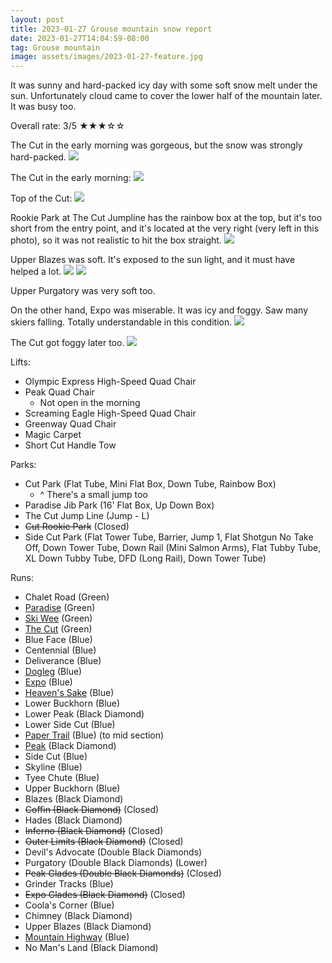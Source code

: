```yaml
---
layout: post
title: 2023-01-27 Grouse mountain snow report
date: 2023-01-27T14:04:59-08:00
tag: Grouse mountain
image: assets/images/2023-01-27-feature.jpg
---
```


It was sunny and hard-packed icy day with some soft snow melt under the sun. Unfortunately cloud came to cover the lower half of the mountain later. It was busy too.

Overall rate: 3/5 ★★★☆☆

The Cut in the early morning was gorgeous, but the snow was strongly hard-packed.
![](/assets/images/2023-01-27-the-cut-early-morning-hard-packed.jpg)

The Cut in the early morning:
![](/assets/images/2023-01-27-the-cut-early-morning.jpg)

Top of the Cut:
![](/assets/images/2023-01-27-top-of-the-cut.jpg)

Rookie Park at The Cut Jumpline has the rainbow box at the top, but it's too short from the entry point, and it's located at the very right (very left in this photo), so it was not realistic to hit the box straight.
![](/assets/images/2023-01-27-rookie-park.jpg)

Upper Blazes was soft. It's exposed to the sun light, and it must have helped a lot.
![](/assets/images/2023-01-27-upper-blazes.jpg)
![](/assets/images/2023-01-27-upper-blazes-to-tyee-chute.jpg)

Upper Purgatory was very soft too.

On the other hand, Expo was miserable. It was icy and foggy. Saw many skiers falling. Totally understandable in this condition.
![](/assets/images/2023-01-27-expo-and-inferno.jpg)

The Cut got foggy later too.
![](/assets/images/2023-01-27-the-cut-foggy.jpg)

Lifts:

* Olympic Express High-Speed Quad Chair
* Peak Quad Chair
    * Not open in the morning
* Screaming Eagle High-Speed Quad Chair
* Greenway Quad Chair
* Magic Carpet
* Short Cut Handle Tow

Parks:

* Cut Park (Flat Tube, Mini Flat Box, Down Tube, Rainbow Box)
    * ^ There's a small jump too
* Paradise Jib Park (16' Flat Box, Up Down Box)
* The Cut Jump Line (Jump - L)
* <del>Cut Rookie Park</del> (Closed)
* Side Cut Park (Flat Tower Tube, Barrier, Jump 1, Flat Shotgun No Take Off, Down Tower Tube, Down Rail (Mini Salmon Arms), Flat Tubby Tube, XL Down Tubby Tube, DFD (Long Rail), Down Tower Tube)

Runs:

* Chalet Road (Green)
* [Paradise](/grouse/paradise) (Green)
* [Ski Wee](/magic-carpet/) (Green)
* [The Cut](/grouse/the-cut/) (Green)
* Blue Face (Blue)
* Centennial (Blue)
* Deliverance (Blue)
* [Dogleg](/dogleg/) (Blue)
* [Expo](/grouse/expo/) (Blue)
* [Heaven's Sake](/heavens-sake/) (Blue)
* Lower Buckhorn (Blue)
* Lower Peak (Black Diamond)
* Lower Side Cut (Blue)
* [Paper Trail](/paper-trail/) (Blue) (to mid section)
* [Peak](/grouse/peak/) (Black Diamond)
* Side Cut (Blue)
* Skyline (Blue)
* Tyee Chute (Blue)
* Upper Buckhorn (Blue)
* Blazes (Black Diamond)
* <del>Coffin (Black Diamond)</del> (Closed)
* Hades (Black Diamond)
* <del>Inferno (Black Diamond)</del> (Closed)
* <del>Outer Limits (Black Diamond)</del> (Closed)
* Devil's Advocate (Double Black Diamonds)
* Purgatory (Double Black Diamonds) (Lower)
* <del>Peak Glades (Double Black Diamonds)</del> (Closed)
* Grinder Tracks (Blue)
* <del>Expo Glades (Black Diamond)</del> (Closed)
* Coola's Corner (Blue)
* Chimney (Black Diamond)
* Upper Blazes (Black Diamond)
* [Mountain Highway](/grouse/mountain-highway/) (Blue)
* No Man's Land (Black Diamond)
